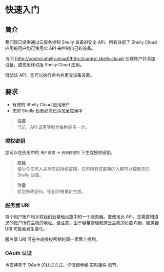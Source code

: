 # 快速入门

## 简介

我们现已提供通过云服务控制 Shelly 设备的安全 API。所有注册了 Shelly Cloud 应用的用户均可使用此 API 来控制自己的设备。

访问 [http://control.shelly.cloud](http://control.shelly.cloud) 创建账户并添加设备，或使用移动版 Shelly Cloud 应用。

借助该 API，您可以执行命令并更改设备设置。

## 要求

- 有效的 Shelly Cloud 应用账户  
- 您的 Shelly 设备必须已添加至应用中

> **注意**  
> 当前，API 调用限制为每秒最多一次。

### 授权密钥

您可以在应用中的 `用户设置` → `云授权密钥` 下生成授权密钥。

> **危险**  
> 请勿与任何人共享您的授权密钥。任何持有该密钥的人都可以控制您的 Shelly 设备。

> **注意**  
> 若您修改密码，密钥将被重新生成。

### 服务器 URI

每个用户账户均关联我们云基础设施中的一个服务器。要使用此 API，您需要知道您的账户所在主机的地址。请注意，由于容量管理和跨云主机的负载均衡，服务器 URI 可能会发生变化。

服务器 URI 可在生成授权密钥的同一页面上找到。

### OAuth 认证

也支持基于 OAuth 的认证方式。详情请参阅 [实时事件](/cloud-control-api/real-time-events) 章节。